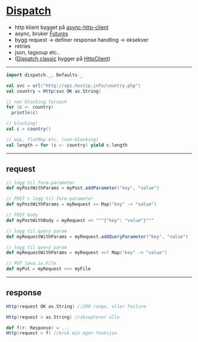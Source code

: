 # [Dispatch](http://dispatch.databinder.net/Dispatch.html)
* http klient bygget på [async-http-client](https://github.com/AsyncHttpClient/async-http-client)
* async, bruker [Futures](http://docs.scala-lang.org/overviews/core/futures.html)
* bygg request -> definer response handling -> eksekver
* retries
* json, tagsoup etc..
* ([Dispatch classic](http://dispatch-classic.databinder.net/Dispatch.html) bygger på [HttpClient](http://hc.apache.org/httpcomponents-client/))

---

```scala
import dispatch._, Defaults._

val svc = url("http://api.hostip.info/country.php")
val country = Http(svc OK as.String)

// non blocking foreach
for (c <- country)
  println(c)

// blocking!
val c = country()

// map, flatMap etc. (non-blocking)
val length = for (c <- country) yield c.length
```

---

## request
```scala
// legg til form-parameter
def myPostWithParams = myPost.addParameter("key", "value")

// POST + legg til form-parameter
def myPostWithParams = myRequest << Map("key" -> "value")

// POST body
def myPostWithBody = myRequest << """{"key": "value"}"""

// legg til query param
def myRequestWithParams = myRequest.addQueryParameter("key", "value")

// legg til query param
def myRequestWithParams = myRequest <<? Map("key" -> "value")

// PUT java.io.File
def myPut = myRequest <<< myFile
```

---

## response

```scala
Http(request OK as.String) //200 range, eller Failure

Http(request > as.String) //aksepterer alle

def f(r: Response) = ...
Http(request > f) //bruk min egen funksjon
```
